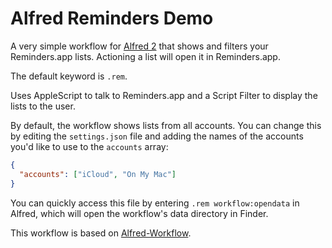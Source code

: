 Alfred Reminders Demo
=====================

A very simple workflow for [Alfred 2][alfredapp] that shows and filters your Reminders.app lists. Actioning a list will open it in Reminders.app.

The default keyword is `.rem`.

Uses AppleScript to talk to Reminders.app and a Script Filter to display the lists to the user.

By default, the workflow shows lists from all accounts. You can change this by editing the `settings.json` file and adding the names of the accounts you'd like to use to the `accounts` array:

```json
{
  "accounts": ["iCloud", "On My Mac"]
}
```

You can quickly access this file by entering `.rem workflow:opendata` in Alfred, which will open the workflow's data directory in Finder.

This workflow is based on [Alfred-Workflow][aw].


[alfredapp]: https://www.alfredapp.com/
[aw]: http://www.deanishe.net/alfred-workflow/
